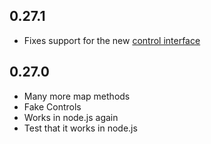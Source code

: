 ## 0.27.1

* Fixes support for the new [control interface](https://www.mapbox.com/mapbox-gl-js/api/#IControl)

## 0.27.0

* Many more map methods
* Fake Controls
* Works in node.js again
* Test that it works in node.js
